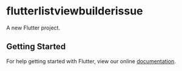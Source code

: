 # flutterlistviewbuilderissue

A new Flutter project.

## Getting Started

For help getting started with Flutter, view our online
[documentation](https://flutter.io/).
